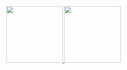 <a href="https://github.com/AhmedElTabarani">
  <img height="150em" src="https://github-readme-stats-eight-theta.vercel.app/api/top-langs/?username=waelahmed99&theme=react&layout=compact"/>
  <img height="150em" src="https://github-readme-stats.vercel.app/api?username=waelahmed99&show_icons=true&theme=react&include_all_commits=true"/>
</a>
